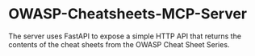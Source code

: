 # OWASP-Cheatsheets-MCP-Server
The server uses FastAPI to expose a simple HTTP API that returns the contents of the cheat sheets from the OWASP Cheat Sheet Series.
